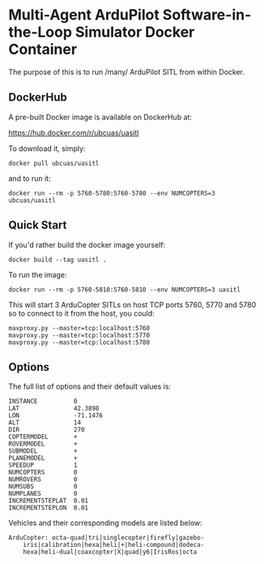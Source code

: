 Multi-Agent ArduPilot Software-in-the-Loop Simulator Docker Container
=====================================================================

The purpose of this is to run /many/ ArduPilot SITL from within Docker.

DockerHub
---------

A pre-built Docker image is available on DockerHub at:

https://hub.docker.com/r/ubcuas/uasitl

To download it, simply:

`docker pull ubcuas/uasitl`

and to run it:

`docker run --rm -p 5760-5780:5760-5780 --env NUMCOPTERS=3 ubcuas/uasitl`


Quick Start
-----------

If you'd rather build the docker image yourself:

`docker build --tag uasitl .`

To run the image:

`docker run --rm -p 5760-5810:5760-5810 --env NUMCOPTERS=3 uasitl`

This will start 3 ArduCopter SITLs on host TCP ports 5760, 5770 and 5780 so to connect to it from the host, you could:

```
mavproxy.py --master=tcp:localhost:5760
mavproxy.py --master=tcp:localhost:5770
mavproxy.py --master=tcp:localhost:5780
```

Options
-------

The full list of options and their default values is:

```
INSTANCE          0
LAT               42.3898
LON               -71.1476
ALT               14
DIR               270
COPTERMODEL       +
ROVERMODEL        +
SUBMODEL          +
PLANEMODEL        +
SPEEDUP           1
NUMCOPTERS        0
NUMROVERS         0
NUMSUBS           0
NUMPLANES         0
INCREMENTSTEPLAT  0.01
INCREMENTSTEPLON  0.01
```

Vehicles and their corresponding models are listed below:

```
ArduCopter: octa-quad|tri|singlecopter|firefly|gazebo-
    iris|calibration|hexa|heli|+|heli-compound|dodeca-
    hexa|heli-dual|coaxcopter|X|quad|y6|IrisRos|octa
```

